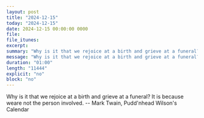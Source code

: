 ```yaml
---
layout: post
title: "2024-12-15"
today: "2024-12-15"
date: 2024-12-15 00:00:00 0000
file:
file_itunes:
excerpt:
summary: "Why is it that we rejoice at a birth and grieve at a funeral? It is because weare not the person involved. -- Mark Twain, Pudd'nhead Wilson's Calendar "
message: "Why is it that we rejoice at a birth and grieve at a funeral? It is because weare not the person involved. -- Mark Twain, Pudd'nhead Wilson's Calendar "
duration: "01:00"
length: "11444"
explicit: "no"
block: "no"
---
```

Why is it that we rejoice at a birth and grieve at a funeral? It is because weare not the person involved. -- Mark Twain, Pudd'nhead Wilson's Calendar 

